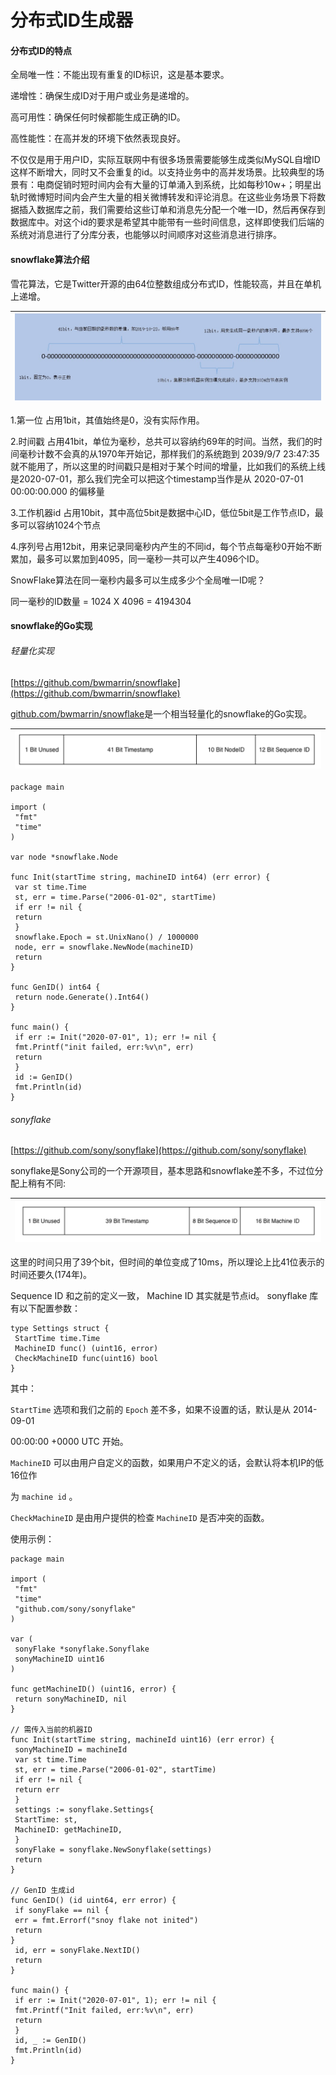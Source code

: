 # 分布式ID⽣成器

#### 分布式ID的特点

全局唯⼀性：不能出现有重复的ID标识，这是基本要求。

递增性：确保⽣成ID对于⽤户或业务是递增的。

⾼可⽤性：确保任何时候都能⽣成正确的ID。

⾼性能性：在⾼并发的环境下依然表现良好。

不仅仅是⽤于⽤户ID，实际互联⽹中有很多场景需要能够⽣成类似MySQL⾃增ID这样不断增⼤，同时⼜不会重复的id。以⽀持业务中的⾼并发场景。⽐较典型的场景有：电商促销时短时间内会有⼤量的订单涌⼊到系统，⽐如每秒10w+；明星出轨时微博短时间内会产⽣⼤量的相关微博转发和评论消息。在这些业务场景下将数据插⼊数据库之前，我们需要给这些订单和消息先分配⼀个唯⼀ID，然后再保存到数据库中。对这个id的要求是希望其中能带有⼀些时间信息，这样即使我们后端的系统对消息进⾏了分库分表，也能够以时间顺序对这些消息进⾏排序。

#### snowflake算法介绍

雪花算法，它是Twitter开源的由64位整数组成分布式ID，性能较⾼，并且在单机上递增。

| ![1724773396224](image/分布式ID⽣成器/1724773396224.png) |
| ------------------------------------------------------ |

1.第⼀位 占⽤1bit，其值始终是0，没有实际作⽤。

2.时间戳 占⽤41bit，单位为毫秒，总共可以容纳约69年的时间。当然，我们的时间毫秒计数不会真的从1970年开始记，那样我们的系统跑到 2039/9/7 23:47:35 就不能⽤了，所以这⾥的时间戳只是相对于某个时间的增量，⽐如我们的系统上线是2020-07-01，那么我们完全可以把这个timestamp当作是从 2020-07-01 00:00:00.000 的偏移量

3.⼯作机器id 占⽤10bit，其中⾼位5bit是数据中⼼ID，低位5bit是⼯作节点ID，最多可以容纳1024个节点

4.序列号占⽤12bit，⽤来记录同毫秒内产⽣的不同id，每个节点每毫秒0开始不断累加，最多可以累加到4095，同⼀毫秒⼀共可以产⽣4096个ID。

SnowFlake算法在同⼀毫秒内最多可以⽣成多少个全局唯⼀ID呢？

同⼀毫秒的ID数量 = 1024 X 4096 = 4194304

#### snowflake的Go实现

###### 轻量化实现

[https://github.com/bwmarrin/snowflake](https://github.com/bwmarrin/snowflake)

[github.com/bwmarrin/snowflake]()是⼀个相当轻量化的snowflake的Go实现。

| ![1724774047306](image/分布式ID⽣成器/1724774047306.png) |
| ------------------------------------------------------ |

```
package main

import (
 "fmt"
 "time"
)

var node *snowflake.Node

func Init(startTime string, machineID int64) (err error) {
 var st time.Time
 st, err = time.Parse("2006-01-02", startTime)
 if err != nil {
 return
 }
 snowflake.Epoch = st.UnixNano() / 1000000
 node, err = snowflake.NewNode(machineID)
 return
}

func GenID() int64 {
 return node.Generate().Int64()
}

func main() {
 if err := Init("2020-07-01", 1); err != nil {
 fmt.Printf("init failed, err:%v\n", err)
 return
 }
 id := GenID()
 fmt.Println(id)
}
```

###### sonyflake

[https://github.com/sony/sonyflake](https://github.com/sony/sonyflake)

sonyflake是Sony公司的⼀个开源项⽬，基本思路和snowflake差不多，不过位分配上稍有不同:

| ![1724774282282](image/分布式ID⽣成器/1724774282282.png) |
| ------------------------------------------------------ |

这⾥的时间只⽤了39个bit，但时间的单位变成了10ms，所以理论上⽐41位表示的时间还要久(174年)。

Sequence ID 和之前的定义⼀致， Machine ID 其实就是节点id。 sonyflake 库有以下配置参数：

```
type Settings struct {
 StartTime time.Time
 MachineID func() (uint16, error)
 CheckMachineID func(uint16) bool
}
```


其中：

`StartTime` 选项和我们之前的 `Epoch` 差不多，如果不设置的话，默认是从 2014-09-01

00:00:00 +0000 UTC 开始。

`MachineID` 可以由⽤户⾃定义的函数，如果⽤户不定义的话，会默认将本机IP的低16位作

为 `machine id` 。

`CheckMachineID` 是由⽤户提供的检查 `MachineID` 是否冲突的函数。

使⽤示例：

```
package main

import (
 "fmt"
 "time"
 "github.com/sony/sonyflake"
)

var (
 sonyFlake *sonyflake.Sonyflake
 sonyMachineID uint16
)

func getMachineID() (uint16, error) {
 return sonyMachineID, nil
}

// 需传⼊当前的机器ID
func Init(startTime string, machineId uint16) (err error) {
 sonyMachineID = machineId
 var st time.Time
 st, err = time.Parse("2006-01-02", startTime)
 if err != nil {
 return err
 }
 settings := sonyflake.Settings{
 StartTime: st,
 MachineID: getMachineID,
 }
 sonyFlake = sonyflake.NewSonyflake(settings)
 return
}

// GenID ⽣成id
func GenID() (id uint64, err error) {
 if sonyFlake == nil {
 err = fmt.Errorf("snoy flake not inited")
 return
}
 id, err = sonyFlake.NextID()
 return
}

func main() {
 if err := Init("2020-07-01", 1); err != nil {
 fmt.Printf("Init failed, err:%v\n", err)
 return
 }
 id, _ := GenID()
 fmt.Println(id)
}
```
